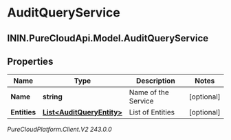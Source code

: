 # AuditQueryService

## ININ.PureCloudApi.Model.AuditQueryService

## Properties

|Name | Type | Description | Notes|
|------------ | ------------- | ------------- | -------------|
| **Name** | **string** | Name of the Service | [optional] |
| **Entities** | [**List&lt;AuditQueryEntity&gt;**](AuditQueryEntity) | List of Entities | [optional] |



_PureCloudPlatform.Client.V2 243.0.0_
